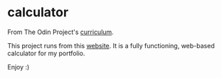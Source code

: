# calculator
From The Odin Project's [curriculum](https://www.theodinproject.com/courses/web-development-101/lessons/calculator?ref=lnav).

This project runs from this [website](https://jam-chalm.github.io/calculator/).
It is a fully functioning, web-based calculator for my portfolio.

Enjoy :)
